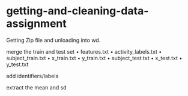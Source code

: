 # getting-and-cleaning-data-assignment

Getting Zip file and unloading into wd.

merge the train and test set
•	features.txt
•	activity_labels.txt
•	subject_train.txt
•	x_train.txt
•	y_train.txt
•	subject_test.txt
•	x_test.txt
•	y_test.txt


add identifiers/labels

extract the mean and sd
